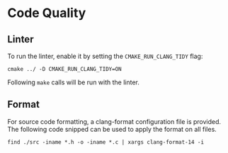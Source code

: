 # Code Quality

## Linter

To run the linter, enable it by setting the `CMAKE_RUN_CLANG_TIDY` flag:
```
cmake ../ -D CMAKE_RUN_CLANG_TIDY=ON
```

Following `make` calls will be run with the linter.

## Format

For source code formatting, a clang-format configuration file is provided.
The following code snipped can be used to apply the format on all files.
```
find ./src -iname *.h -o -iname *.c | xargs clang-format-14 -i
```